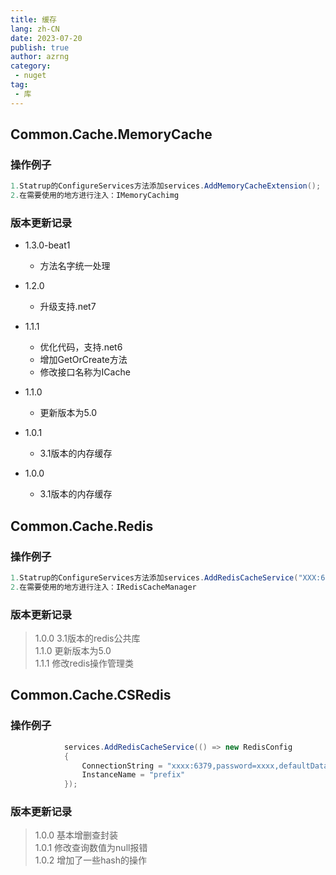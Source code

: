 ```yaml
---
title: 缓存
lang: zh-CN
date: 2023-07-20
publish: true
author: azrng
category:
 - nuget
tag:
 - 库
---
```

## Common.Cache.MemoryCache

### 操作例子

```c#
1.Statrup的ConfigureServices方法添加services.AddMemoryCacheExtension();
2.在需要使用的地方进行注入：IMemoryCachimg
```

### 版本更新记录

* 1.3.0-beat1
  * 方法名字统一处理

* 1.2.0
  * 升级支持.net7

* 1.1.1
  * 优化代码，支持.net6
  * 增加GetOrCreate方法
  * 修改接口名称为ICache

* 1.1.0

  * 更新版本为5.0  

* 1.0.1

  * 3.1版本的内存缓存

* 1.0.0

  * 3.1版本的内存缓存

## Common.Cache.Redis

### 操作例子
```c#
1.Statrup的ConfigureServices方法添加services.AddRedisCacheService("XXX:6379,password=XXX,defaultdatabase=1");  
2.在需要使用的地方进行注入：IRedisCacheManager
```
### 版本更新记录
>1.0.0 3.1版本的redis公共库   
>1.1.0 更新版本为5.0   
>1.1.1 修改redis操作管理类

## Common.Cache.CSRedis

### 操作例子

``` c#
            services.AddRedisCacheService(() => new RedisConfig
            {
                ConnectionString = "xxxx:6379,password=xxxx,defaultDatabase=0",
                InstanceName = "prefix"
            });
```

### 版本更新记录

>1.0.0 基本增删查封装  
>1.0.1 修改查询数值为null报错  
>1.0.2 增加了一些hash的操作